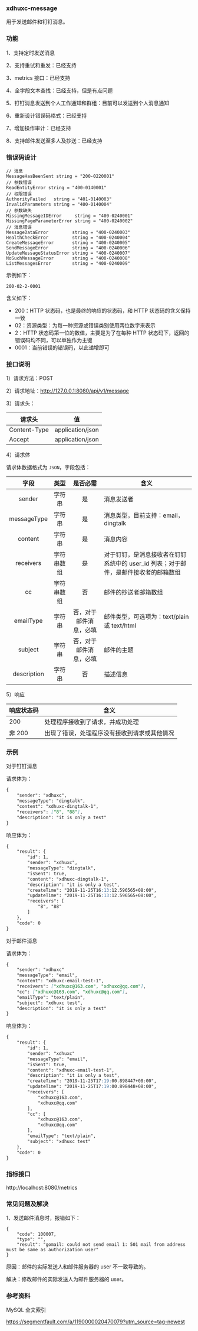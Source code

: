 ### xdhuxc-message

用于发送邮件和钉钉消息。


### 功能
1、支持定时发送消息

2、支持重试和重发：已经支持

3、metrics 接口：已经支持

4、全字段文本查找：已经支持，但是有点问题

5、钉钉消息发送到个人工作通知和群组：目前可以发送到个人消息通知

6、重新设计错误码格式：已经支持

7、增加操作审计：已经支持

8、支持邮件发送至多人及抄送：已经支持


### 错误码设计
```
// 消息
MessageHasBeenSent string = "200-0220001"
// 参数错误
ReadEntityError string = "400-0140001"
// 权限错误
AuthorityFailed   string = "401-0140003"
InvalidParameters string = "400-0140004"
// 参数缺失
MissingMessageIDError     string = "400-0240001"
MissingPageParameterError string = "400-0240002"
// 消息错误
MessageDataError         string = "400-0240003"
HealthCheckError         string = "400-0240004"
CreateMessageError       string = "400-0240005"
SendMessageError         string = "400-0240006"
UpdateMessageStatusError string = "400-0240007"
NoSuchMessageError       string = "400-0240008"
ListMessagesError        string = "400-0240009"
```
示例如下：
```
200-02-2-0001
```
含义如下：
* 200：HTTP 状态码，也是最终的响应的状态码，和 HTTP 状态码的含义保持一致
* 02：资源类型：为每一种资源或错误类别使用两位数字来表示
* 2：HTTP 状态码第一位的数值，主要是为了在每种 HTTP 状态码下，返回的错误码均不同，可以单独作为主键
* 0001：当前错误的错误码，以此递增即可

### 接口说明

1）请求方法：POST

2）请求地址：<http://127.0.0.1:8080/api/v1/message>

3）请求头：

请求头 | 值
--- | ---
Content-Type | application/json
Accept | application/json

4）请求体

请求体数据格式为 `JSON`，字段包括：

 字段  | 类型 | 是否必需 | 含义
:------:| :-----:|:------:|------|
sender | 字符串 | 是 | 消息发送者
messageType | 字符串 | 是 | 消息类型，目前支持：email，dingtalk
content | 字符串 | 是 | 消息内容
receivers | 字符串数组 | 是 | 对于钉钉，是消息接收者在钉钉系统中的 user_id 列表；对于邮件，是邮件接收者的邮箱数组
cc | 字符串数组 | 否 | 邮件的抄送者邮箱数组
emailType | 字符串 | 否，对于邮件消息，必填 | 邮件类型，可选项为：text/plain 或 text/html
subject | 字符串 | 否，对于邮件消息，必填 | 邮件的主题
description | 字符串 | 否 | 描述信息

5）响应

响应状态码 | 含义
--- | ---
200 | 处理程序接收到了请求，并成功处理
非 200 | 出现了错误，处理程序没有接收到请求或其他情况

### 示例

对于钉钉消息

请求体为：
```markdown
{
    "sender": "xdhuxc",
    "messageType": "dingtalk",
    "content": "xdhuxc-dingtalk-1",
    "receivers": ["8", "88"],
    "description": "it is only a test"
}
```
响应体为：
```markdown
{
    "result": {
        "id": 1,
        "sender": "xdhuxc",
        "messageType": "dingtalk",
        "isSent": true,
        "content": "xdhuxc-dingtalk-1",
        "description": "it is only a test",
        "createTime": "2019-11-25T16:13:12.596565+08:00",
        "updateTime": "2019-11-25T16:13:12.596565+08:00",
        "receivers": [
            "8", "88"
        ]
    },
    "code": 0
}
```

对于邮件消息

请求体为：
```markdown
{
    "sender": "xdhuxc"
    "messageType": "email",
    "content": "xdhuxc-email-test-1",
    "receivers": ["xdhuxc@163.com", "xdhuxc@qq.com"],
    "cc": ["xdhuxc@163.com", "xdhuxc@qq.com"],
    "emailType": "text/plain",
    "subject": "xdhuxc test",
    "description": "it is only a test"
}
```
响应体为：
```markdown
{
    "result": {
        "id": 1,
        "sender": "xdhuxc"
        "messageType": "email",
        "isSent": true,
        "content": "xdhuxc-email-test-1",
        "description": "it is only a test",
        "createTime": "2019-11-25T17:19:00.898447+08:00",
        "updateTime": "2019-11-25T17:19:00.898448+08:00",
        "receivers": [
            "xdhuxc@163.com",
            "xdhuxc@qq.com"
        ],
        "cc": [
            "xdhuxc@163.com",
            "xdhuxc@qq.com"
        ],
        "emailType": "text/plain",
        "subject": "xdhuxc test"
    },
    "code": 0
}
```
### 指标接口

http://localhost:8080/metrics

### 常见问题及解决
1、发送邮件消息时，报错如下：
```
{
    "code": 100007,
    "type": "",
    "result": "gomail: could not send email 1: 501 mail from address must be same as authorization user"
}
```
原因：邮件的实际发送人和邮件服务器的 user 不一致导致的。


解决：修改邮件的实际发送人为邮件服务器的 user。


### 参考资料

MySQL 全文索引

https://segmentfault.com/a/1190000020470079?utm_source=tag-newest

